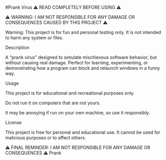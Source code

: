 #Prank Virus
⚠️ READ COMPLETELY BEFORE USING ⚠️

⚠️ WARNING: I AM NOT RESPONSIBLE FOR ANY DAMAGE OR CONSEQUENCES CAUSED BY THIS PROJECT ⚠️

Warning: This project is for fun and personal testing only.
It is not intended to harm any system or files.

Description

A “prank virus” designed to simulate mischievous software behavior, but without causing real damage.
Perfect for learning, experimenting, or demonstrating how a program can block and relaunch windows in a funny way.

Usage

This project is for educational and recreational purposes only.

Do not run it on computers that are not yours.

It may be annoying if run on your own machine, so use it responsibly.


License

This project is free for personal and educational use.
It cannot be used for malicious purposes or to affect others.

⚠️ FINAL REMINDER: I AM NOT RESPONSIBLE FOR ANY DAMAGE OR CONSEQUENCES ⚠️
Prank

